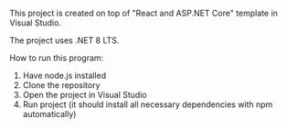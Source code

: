 This project is created on top of "React and ASP.NET Core" template in Visual Studio.

The project uses .NET 8 LTS.

How to run this program:
1. Have node.js installed
2. Clone the repository
3. Open the project in Visual Studio
4. Run project (it should install all necessary dependencies with npm automatically)

